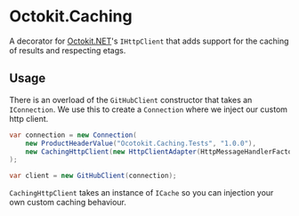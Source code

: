 Octokit.Caching
===============

A decorator for [Octokit.NET][octokit]'s `IHttpClient` that adds support for the caching of results and respecting etags.

## Usage
There is an overload of the `GitHubClient` constructor that takes an `IConnection`. We use this to create a `Connection` where we inject our custom http client.

``` csharp
var connection = new Connection(
	new ProductHeaderValue("Ocotokit.Caching.Tests", "1.0.0"),
	new CachingHttpClient(new HttpClientAdapter(HttpMessageHandlerFactory.CreateDefault), new NaiveInMemoryCache()
);

var client = new GitHubClient(connection);
```

`CachingHttpClient` takes an instance of `ICache` so you can injection your own custom caching behaviour.

[octokit]: https://github.com/octokit/octokit.net
